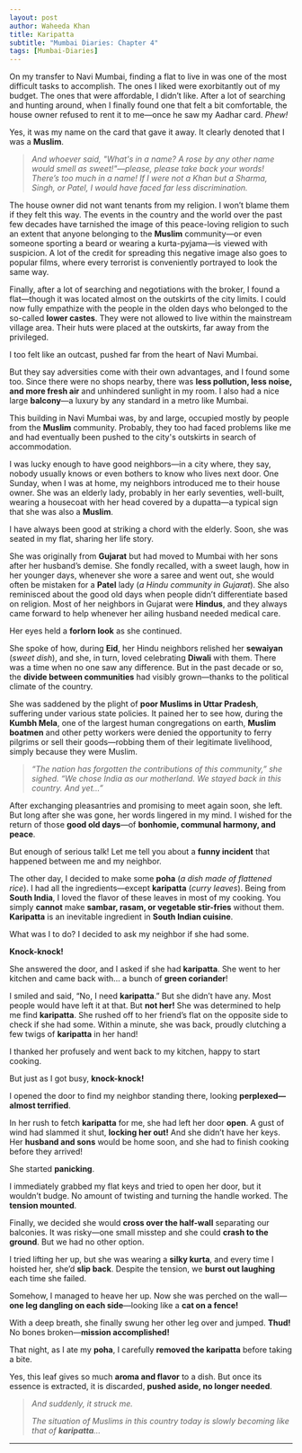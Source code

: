 ```yaml
---
layout: post
author: Waheeda Khan
title: Karipatta
subtitle: "Mumbai Diaries: Chapter 4"
tags: [Mumbai-Diaries]
---
```



On my transfer to Navi Mumbai, finding a flat to live in was one of the most difficult tasks to accomplish. The ones I liked were exorbitantly out of my budget. The ones that were affordable, I didn’t like. After a lot of searching and hunting around, when I finally found one that felt a bit comfortable, the house owner refused to rent it to me—once he saw my Aadhar card. *Phew!*

Yes, it was my name on the card that gave it away. It clearly denoted that I was a **Muslim**.

> *And whoever said, "What's in a name? A rose by any other name would smell as sweet!"—please, please take back your words! There’s too much in a name! If I were not a Khan but a Sharma, Singh, or Patel, I would have faced far less discrimination.*

The house owner did not want tenants from my religion. I won’t blame them if they felt this way. The events in the country and the world over the past few decades have tarnished the image of this peace-loving religion to such an extent that anyone belonging to the **Muslim** community—or even someone sporting a beard or wearing a kurta-pyjama—is viewed with suspicion. A lot of the credit for spreading this negative image also goes to popular films, where every terrorist is conveniently portrayed to look the same way.

Finally, after a lot of searching and negotiations with the broker, I found a flat—though it was located almost on the outskirts of the city limits. I could now fully empathize with the people in the olden days who belonged to the so-called **lower castes**. They were not allowed to live within the mainstream village area. Their huts were placed at the outskirts, far away from the privileged.

I too felt like an outcast, pushed far from the heart of Navi Mumbai.

But they say adversities come with their own advantages, and I found some too. Since there were no shops nearby, there was **less pollution, less noise, and more fresh air** and unhindered sunlight in my room. I also had a nice large **balcony**—a luxury by any standard in a metro like Mumbai.

This building in Navi Mumbai was, by and large, occupied mostly by people from the **Muslim** community. Probably, they too had faced problems like me and had eventually been pushed to the city's outskirts in search of accommodation.

I was lucky enough to have good neighbors—in a city where, they say, nobody usually knows or even bothers to know who lives next door. One Sunday, when I was at home, my neighbors introduced me to their house owner. She was an elderly lady, probably in her early seventies, well-built, wearing a housecoat with her head covered by a dupatta—a typical sign that she was also a **Muslim**.

I have always been good at striking a chord with the elderly. Soon, she was seated in my flat, sharing her life story.

She was originally from **Gujarat** but had moved to Mumbai with her sons after her husband’s demise. She fondly recalled, with a sweet laugh, how in her younger days, whenever she wore a saree and went out, she would often be mistaken for a **Patel** lady (*a Hindu community in Gujarat*). She also reminisced about the good old days when people didn’t differentiate based on religion. Most of her neighbors in Gujarat were **Hindus**, and they always came forward to help whenever her ailing husband needed medical care.

Her eyes held a **forlorn look** as she continued.

She spoke of how, during **Eid**, her Hindu neighbors relished her **sewaiyan** (*sweet dish*), and she, in turn, loved celebrating **Diwali** with them. There was a time when no one saw any difference. But in the past decade or so, the **divide between communities** had visibly grown—thanks to the political climate of the country.

She was saddened by the plight of **poor Muslims in Uttar Pradesh**, suffering under various state policies. It pained her to see how, during the **Kumbh Mela**, one of the largest human congregations on earth, **Muslim boatmen** and other petty workers were denied the opportunity to ferry pilgrims or sell their goods—robbing them of their legitimate livelihood, simply because they were Muslim.

> *“The nation has forgotten the contributions of this community,” she sighed. “We chose India as our motherland. We stayed back in this country. And yet…”*

After exchanging pleasantries and promising to meet again soon, she left. But long after she was gone, her words lingered in my mind. I wished for the return of those **good old days**—of **bonhomie, communal harmony, and peace**.

But enough of serious talk! Let me tell you about a **funny incident** that happened between me and my neighbor.

The other day, I decided to make some **poha** (*a dish made of flattened rice*). I had all the ingredients—except **karipatta** (*curry leaves*). Being from **South India**, I loved the flavor of these leaves in most of my cooking. You simply **cannot** make **sambar, rasam, or vegetable stir-fries** without them. **Karipatta** is an inevitable ingredient in **South Indian cuisine**.

What was I to do? I decided to ask my neighbor if she had some.

**Knock-knock!**

She answered the door, and I asked if she had **karipatta**. She went to her kitchen and came back with… a bunch of **green coriander**!

I smiled and said, “No, I need **karipatta**.” But she didn’t have any. Most people would have left it at that. But **not her!** She was determined to help me find **karipatta**. She rushed off to her friend’s flat on the opposite side to check if she had some. Within a minute, she was back, proudly clutching a few twigs of **karipatta** in her hand!

I thanked her profusely and went back to my kitchen, happy to start cooking.

But just as I got busy, **knock-knock!**

I opened the door to find my neighbor standing there, looking **perplexed—almost terrified**.

In her rush to fetch **karipatta** for me, she had left her door **open**. A gust of wind had slammed it shut, **locking her out!** And she didn’t have her keys. Her **husband and sons** would be home soon, and she had to finish cooking before they arrived!

She started **panicking**.

I immediately grabbed my flat keys and tried to open her door, but it wouldn’t budge. No amount of twisting and turning the handle worked. The **tension mounted**.

Finally, we decided she would **cross over the half-wall** separating our balconies. It was risky—one small misstep and she could **crash to the ground**. But we had no other option.

I tried lifting her up, but she was wearing a **silky kurta**, and every time I hoisted her, she’d **slip back**. Despite the tension, we **burst out laughing** each time she failed.

Somehow, I managed to heave her up. Now she was perched on the wall—**one leg dangling on each side**—looking like a **cat on a fence!**

With a deep breath, she finally swung her other leg over and jumped. **Thud!** No bones broken—**mission accomplished!**

That night, as I ate my **poha**, I carefully **removed the karipatta** before taking a bite.

Yes, this leaf gives so much **aroma and flavor** to a dish. But once its essence is extracted, it is discarded, **pushed aside, no longer needed**.

> *And suddenly, it struck me.*
>
> *The situation of Muslims in this country today is slowly becoming like that of **karipatta**…*

---